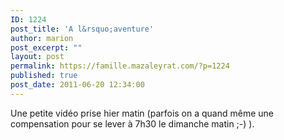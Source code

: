 ```yaml
---
ID: 1224
post_title: 'A l&rsquo;aventure'
author: marion
post_excerpt: ""
layout: post
permalink: https://famille.mazaleyrat.com/?p=1224
published: true
post_date: 2011-06-20 12:34:00
---
```

Une petite vidéo prise hier matin (parfois on a quand même une compensation pour se lever à 7h30 le dimanche matin ;-) ).

<object width="425" height="344"><param name="movie" value="http://www.youtube.com/v/gM_PBm8DoUQ?hl=fr&fs=1"></param><param name="allowFullScreen" value="true"></param><param name="allowscriptaccess" value="always"></param><embed src="http://www.youtube.com/v/gM_PBm8DoUQ?hl=fr&fs=1" type="application/x-shockwave-flash" allowscriptaccess="always" allowfullscreen="true" width="425" height="344"></embed></object>